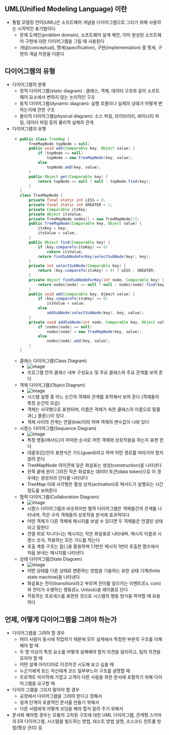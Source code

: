 ## UML(Unified Modeling Language) 이란
- 통합 모델링 언어(UML)은 소프트웨어 개념을 다이어그램으로 그리기 위해 사용하는 시작적인 표기법이다
  - 문제 도메인(problem domain), 소프트웨어 설계 제안, 이미 완성된 소프트웨어 구현에 대한 다이어그램을 그릴 때 사용된다
  - 개념(conceptual), 명세(specification), 구현(implementation) 중 명세, 구현의 개념 차원을 다룬다

## 다이어그램의 유형
- 다이어그램의 분류
  - 정적 다이어그램(static diagram) : 클래스, 객체, 데이터 구조와 같이 소프트웨어 요소에서 변하지 않는 논리적인 구조
  - 동적 다이어그램(dynamic diagram): 실행 흐름이나 실체의 상태가 어떻게 변하는지에 관한 구조
  - 물리적 다이어그램(physical diagram): 소스 파일, 라이브러리, 바이너리 파일, 데이터 파일 등의 물리적 실체의 관계
- 다이어그램의 유형
  - ```java
    public class TreeMap {
        TreeMapNode topNode = null;
        public void add(Comparable key, Object value) {
            if (topNode == null)
                topNode = new TreeMapNode(key, value);
            else
                topNode.add(key, value);
        }
        public Object get(Comparable key) {
            return topNode == null ? null : topNode.find(key);
        }
    }  
    class TreeMapNode {
        private final static int LESS = 0;
        private final static int GREATER = 1;
        private Comparable itsKey;
        private Object itsValue;
        private TreeMapNode nodes[] = new TreeMapNode[2];
        public TreeMapNode(Comparable key, Object value) {
            itsKey = key;
            itsValue = value;
        }
        public Object find(Comparable key) {
            if (key.compareTo(iteKey) == 0)
                return itsValue;
            return findSubNodeForKey(selectSubNode(key), key);
        }
        private int selectSubNode(Comparable key) {
            return (key.compareTo(itsKey) < 0) ? LESS : GREATER;
        }
        private Object findSubNodeForKey(int node, Comparable key) {
            return nodes[node] == null ? null : nodes[node].find(key);
        }
        public void add(Comparable key, Ojbect value) {
            if (key.compareTo(itsKey) == 0)
                itsValue = value;
            else
                addSubNode(selectSubNode(key), key, value);
        }
        private void addSubNode(int node, Comparable key, Object value) {
            if (nodes[node] == null)
                nodes[node] = new TreeMapNode(key, value);
            else
                nodes[node].add(key, value);
        }
    }
    ```
  - 클래스 다이어그램(Class Diagram)
    - ![image](https://github.com/kimho1wq/TIL/assets/15611500/c721d0bb-5ca9-4343-b09e-480752f2d273)
    - 프로그램 안의 클래스 내부 구성요소 및 주요 클래스와 주요 관계를 보여 준다
  - 객체 다이어그램(Object Diagram)
    - ![image](https://github.com/kimho1wq/TIL/assets/15611500/d624d542-8a14-41f5-b272-d2c80ae8603d)
    - 시스템 실행 중 어느 순간의 객체와 관계를 포착해서 보여 준다 (객체들의 특정 순간의 모습)
    - 객체는 사각형으로 표현되며, 이름은 객체가 속한 클래스의 이름으로 밑줄과(_) 콜론(:)이 있다
    - 객체 사이의 관계는 연결(link)이라 하며 객체의 변수값이 나와 있다
  - 시퀀스 다이어그램(Sequence Diagram)
    - ![image](https://github.com/kimho1wq/TIL/assets/15611500/b37a2776-bf18-4aba-ba8a-2de4bbe819dc)
    - 특정 행동(메서드)이 어떠한 순서로 어떤 객체와 상호작용을 하는지 표현 한다
    - 대괄호([])안의 표현식은 가드(guard)라고 하며 어떤 경로를 따라가야 할지 알려 준다
    - TreeMapNode 아이콘에 닿은 화살표는 생성(construction)을 나타낸다
    - 한쪽 끝에 원이 그려진 작은 화살표는 데이터 토큰(data token)으로 이 경우에는 생성자의 인자를 나타낸다
    - TreeMap 아래 사각형은 활성 상자(activation)로 메서드가 실행되는 시간 정도를 보여준다
  - 협력 다이어그램(Collaboration Diagram)
    - ![image](https://github.com/kimho1wq/TIL/assets/15611500/b9e1783d-e65d-4782-a9fa-bcad778ad74b)
    - 시퀀스 다이어그램과 비슷하지만 협력 다이어그램은 객체들간의 관계를 나타내며, 작은 수의 객체들의 상호작용 분석에 효과적이다
    - 어떤 객체가 다른 객체에 메시지를 보낼 수 있다면 두 객체들은 연결된 상태라고 말한다
    - 연결 위로 지나다니는 메시지는 작은 화살표로 나타내며, 메시지 이름과 시퀀스 숫자, 적용하는 모든 가드를 적는다
    - 호출 계층 구조는 점(.)을 활용하며 1.1번은 메시지 1번이 호출한 함수에서 처음 보내는 메시지를 나타낸다
  - 상태 다이어그램(State Diagram)
    - ![image](https://github.com/kimho1wq/TIL/assets/15611500/1d5ac0e1-4edb-4d0d-8f35-fea6b03dec46)
    - 어떤 상태를 다른 상태로 변환하는 방법을 기술하는 유한 상태 기계(finite state machine)을 나타낸다
    - 화살표는 전이(transition)라고 부르며 전이를 일으키는 이벤트(Ex, coin)와 전이가 수행하는 행동(Ex, Unlock)을 레이블로 단다 
    - 작동하는 프로세스를 표현한 것으로 시스템의 행동 방식을 파악할 때 유용하다

## 언제, 어떻게 다이어그램을 그려야 하는가
- 다이어그램을 그려야 할 경우
  - 여러 사람이 동시에 작업하기 때문에 모두 설계에서 특정한 부분의 구조를 이해해야 할 때
  - 두 명 이상이 특정 요소를 어떻게 설꼐해야 할지 의견을 달리하고, 팀의 의견을 모아야 할 때
  - 어떤 설꼐 아이디어로 이것저것 시도해 보고 싶을 때
  - 누군가에게 또는 자신에게 코드 일부부느이 구조를 설명할 때
  - 프로젝트 마지막에 가깝고 고객이 다른 사람을 위한 문서에 포함하기 위해 다이어그램을 요구할 때
- 다이어 그램을 그리지 말아야 할 경우
  - 공정에서 다이어그램을 그려야 한다고 정해서
  - 설계 단계의 포괄적인 문서를 만들기 위해서
  - 다른 사람에게 어떻게 코딩을 해야 할지 알려 주기 위해서
- 문서화 해야할 경우는 모듈의 고차원 구조에 대한 UML 다이어그램, 관계형 스키마의 ER 다이어그램, 시스템을 빌드하는 방법, 테스트 방법 설명, 소스코드 컨트롤 방법(형상 관리) 등































                                               